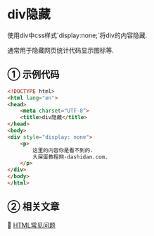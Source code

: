 div隐藏
===


<div class="jumbotron">
<p>使用div中css样式`display:none;`将div的内容隐藏.</p>
<p>通常用于隐藏网页统计代码显示图标等.</p>
</div>


① 示例代码
---

```html
<!DOCTYPE html>
<html lang="en">
<head>
    <meta charset="UTF-8">
    <title>div隐藏</title>
</head>
<body>
<div style="display: none">
    <p>
        这里的内容你是看不到的.
        大屎蛋教程网-dashidan.com.
    </p>
</div>
</body>
</html>
```

② 相关文章
---

📖 [HTML常见问题](http://localhost/article/html/index.html)